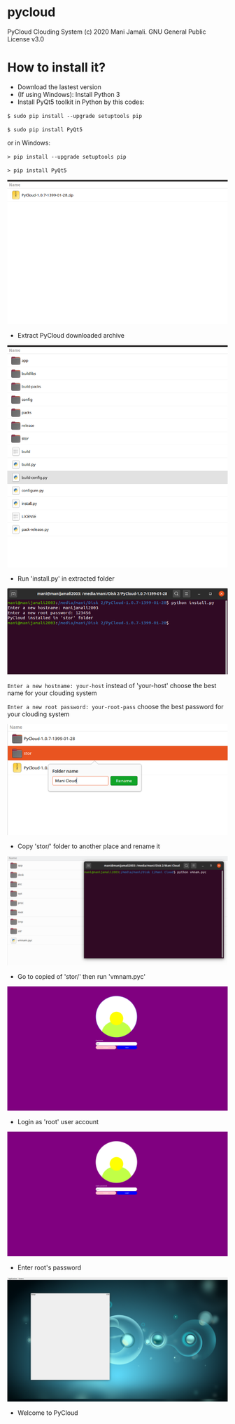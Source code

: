 # pycloud
PyCloud Clouding System (c) 2020 Mani Jamali. GNU General Public License v3.0

# How to install it?
* Download the lastest version
* (If using Windows): Install Python 3
* Install PyQt5 toolkit in Python by this codes:

`$ sudo pip install --upgrade setuptools pip`

`$ sudo pip install PyQt5`

 or in Windows:
 
`> pip install --upgrade setuptools pip`

`> pip install PyQt5`

![](https://raw.githubusercontent.com/manijamali2003/pycloud-projects/master/screenshot-1.png)

* Extract PyCloud downloaded archive

![](https://raw.githubusercontent.com/manijamali2003/pycloud-projects/master/screenshot-2.png)

* Run 'install.py' in extracted folder

![](https://raw.githubusercontent.com/manijamali2003/pycloud-projects/master/screenshot-3.png)

`Enter a new hostname: your-host` instead of 'your-host' choose the best name for your clouding system

`Enter a new root password: your-root-pass` choose the best password for your clouding system

![](https://raw.githubusercontent.com/manijamali2003/pycloud-projects/master/screenshot-4.png)

* Copy 'stor/' folder to another place and rename it

![](https://raw.githubusercontent.com/manijamali2003/pycloud-projects/master/screenshot-5.png)

* Go to copied of 'stor/' then run 'vmnam.pyc'

![](https://raw.githubusercontent.com/manijamali2003/pycloud-projects/master/screenshot-6.png)

* Login as 'root' user account

![](https://raw.githubusercontent.com/manijamali2003/pycloud-projects/master/screenshot-7.png)

* Enter root's password

![](https://raw.githubusercontent.com/manijamali2003/pycloud-projects/master/screenshot-8.png)

* Welcome to PyCloud



